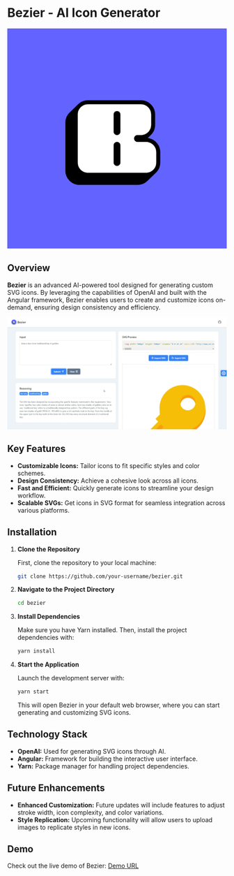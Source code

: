 # Bezier - AI Icon Generator

![Bezier Logo](/src/assets/logo.png)

## Overview

**Bezier** is an advanced AI-powered tool designed for generating custom SVG icons. By leveraging the capabilities of OpenAI and built with the Angular framework, Bezier enables users to create and customize icons on-demand, ensuring design consistency and efficiency.

![Bezier Demo](/media/Demo.png)

## Key Features

- **Customizable Icons:** Tailor icons to fit specific styles and color schemes.
- **Design Consistency:** Achieve a cohesive look across all icons.
- **Fast and Efficient:** Quickly generate icons to streamline your design workflow.
- **Scalable SVGs:** Get icons in SVG format for seamless integration across various platforms.

## Installation

1. **Clone the Repository**

   First, clone the repository to your local machine:

   ```bash
   git clone https://github.com/your-username/bezier.git
   ```

2. **Navigate to the Project Directory**

   ```bash
   cd bezier
   ```

3. **Install Dependencies**

   Make sure you have Yarn installed. Then, install the project dependencies with:

   ```bash
   yarn install
   ```

4. **Start the Application**

   Launch the development server with:

   ```bash
   yarn start
   ```

   This will open Bezier in your default web browser, where you can start generating and customizing SVG icons.

## Technology Stack

- **OpenAI:** Used for generating SVG icons through AI.
- **Angular:** Framework for building the interactive user interface.
- **Yarn:** Package manager for handling project dependencies.

## Future Enhancements

- **Enhanced Customization:** Future updates will include features to adjust stroke width, icon complexity, and color variations.
- **Style Replication:** Upcoming functionality will allow users to upload images to replicate styles in new icons.

## Demo

Check out the live demo of Bezier: [Demo URL]([http://example.com/demo](https://bezier-ai.vercel.app/))
